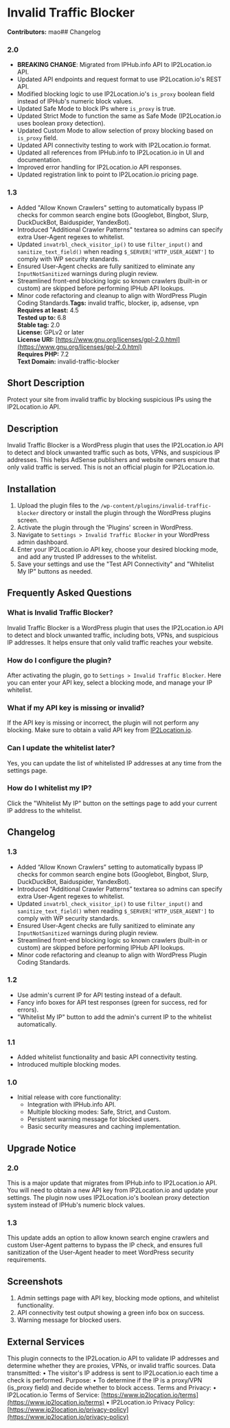 # Invalid Traffic Blocker

**Contributors:** mao## Changelog

### 2.0
- **BREAKING CHANGE**: Migrated from IPHub.info API to IP2Location.io API.
- Updated API endpoints and request format to use IP2Location.io's REST API.
- Modified blocking logic to use IP2Location.io's `is_proxy` boolean field instead of IPHub's numeric block values.
- Updated Safe Mode to block IPs where `is_proxy` is true.
- Updated Strict Mode to function the same as Safe Mode (IP2Location.io uses boolean proxy detection).
- Updated Custom Mode to allow selection of proxy blocking based on `is_proxy` field.
- Updated API connectivity testing to work with IP2Location.io format.
- Updated all references from IPHub.info to IP2Location.io in UI and documentation.
- Improved error handling for IP2Location.io API responses.
- Updated registration link to point to IP2Location.io pricing page.

### 1.3
- Added "Allow Known Crawlers" setting to automatically bypass IP checks for common search engine bots (Googlebot, Bingbot, Slurp, DuckDuckBot, Baiduspider, YandexBot).
- Introduced "Additional Crawler Patterns" textarea so admins can specify extra User-Agent regexes to whitelist.
- Updated `invatrbl_check_visitor_ip()` to use `filter_input()` and `sanitize_text_field()` when reading `$_SERVER['HTTP_USER_AGENT']` to comply with WP security standards.
- Ensured User-Agent checks are fully sanitized to eliminate any `InputNotSanitized` warnings during plugin review.
- Streamlined front-end blocking logic so known crawlers (built-in or custom) are skipped before performing IPHub API lookups.
- Minor code refactoring and cleanup to align with WordPress Plugin Coding Standards.**Tags:** invalid traffic, blocker, ip, adsense, vpn  
**Requires at least:** 4.5  
**Tested up to:** 6.8  
**Stable tag:** 2.0  
**License:** GPLv2 or later  
**License URI:** [https://www.gnu.org/licenses/gpl-2.0.html](https://www.gnu.org/licenses/gpl-2.0.html)  
**Requires PHP:** 7.2  
**Text Domain:** invalid-traffic-blocker  

## Short Description

Protect your site from invalid traffic by blocking suspicious IPs using the IP2Location.io API.

## Description

Invalid Traffic Blocker is a WordPress plugin that uses the IP2Location.io API to detect and block unwanted traffic such as bots, VPNs, and suspicious IP addresses. This helps AdSense publishers and website owners ensure that only valid traffic is served. This is not an official plugin for IP2Location.io.

## Installation

1. Upload the plugin files to the `/wp-content/plugins/invalid-traffic-blocker` directory or install the plugin through the WordPress plugins screen.
2. Activate the plugin through the 'Plugins' screen in WordPress.
3. Navigate to `Settings > Invalid Traffic Blocker` in your WordPress admin dashboard.
4. Enter your IP2Location.io API key, choose your desired blocking mode, and add any trusted IP addresses to the whitelist.
5. Save your settings and use the "Test API Connectivity" and "Whitelist My IP" buttons as needed.

## Frequently Asked Questions

### What is Invalid Traffic Blocker?

Invalid Traffic Blocker is a WordPress plugin that uses the IP2Location.io API to detect and block unwanted traffic, including bots, VPNs, and suspicious IP addresses. It helps ensure that only valid traffic reaches your website.

### How do I configure the plugin?

After activating the plugin, go to `Settings > Invalid Traffic Blocker`. Here you can enter your API key, select a blocking mode, and manage your IP whitelist.

### What if my API key is missing or invalid?

If the API key is missing or incorrect, the plugin will not perform any blocking. Make sure to obtain a valid API key from [IP2Location.io](https://www.ip2location.io/pricing).

### Can I update the whitelist later?

Yes, you can update the list of whitelisted IP addresses at any time from the settings page.

### How do I whitelist my IP?

Click the "Whitelist My IP" button on the settings page to add your current IP address to the whitelist.

## Changelog

### 1.3
- Added “Allow Known Crawlers” setting to automatically bypass IP checks for common search engine bots (Googlebot, Bingbot, Slurp, DuckDuckBot, Baiduspider, YandexBot).
- Introduced “Additional Crawler Patterns” textarea so admins can specify extra User-Agent regexes to whitelist.
- Updated `invatrbl_check_visitor_ip()` to use `filter_input()` and `sanitize_text_field()` when reading `$_SERVER['HTTP_USER_AGENT']` to comply with WP security standards.
- Ensured User-Agent checks are fully sanitized to eliminate any `InputNotSanitized` warnings during plugin review.
- Streamlined front-end blocking logic so known crawlers (built-in or custom) are skipped before performing IPHub API lookups.
- Minor code refactoring and cleanup to align with WordPress Plugin Coding Standards.

### 1.2

- Use admin's current IP for API testing instead of a default.
- Fancy info boxes for API test responses (green for success, red for errors).
- "Whitelist My IP" button to add the admin's current IP to the whitelist automatically.

### 1.1

- Added whitelist functionality and basic API connectivity testing.
- Introduced multiple blocking modes.

### 1.0

- Initial release with core functionality:
  - Integration with IPHub.info API.
  - Multiple blocking modes: Safe, Strict, and Custom.
  - Persistent warning message for blocked users.
  - Basic security measures and caching implementation.

## Upgrade Notice

### 2.0

This is a major update that migrates from IPHub.info to IP2Location.io API. You will need to obtain a new API key from IP2Location.io and update your settings. The plugin now uses IP2Location.io's boolean proxy detection system instead of IPHub's numeric block values.

### 1.3

This update adds an option to allow known search engine crawlers and custom User-Agent patterns to bypass the IP check, and ensures full sanitization of the User-Agent header to meet WordPress security requirements.

## Screenshots

1. Admin settings page with API key, blocking mode options, and whitelist functionality.
2. API connectivity test output showing a green info box on success.
3. Warning message for blocked users.

## External Services ##
This plugin connects to the IP2Location.io API to validate IP addresses and determine whether they are proxies, VPNs, or invalid traffic sources.
Data transmitted:
  • The visitor's IP address is sent to IP2Location.io each time a check is performed.
Purpose:
  • To determine if the IP is a proxy/VPN (is_proxy field) and decide whether to block access.
Terms and Privacy:
  • IP2Location.io Terms of Service: [https://www.ip2location.io/terms](https://www.ip2location.io/terms)
  • IP2Location.io Privacy Policy: [https://www.ip2location.io/privacy-policy](https://www.ip2location.io/privacy-policy)
